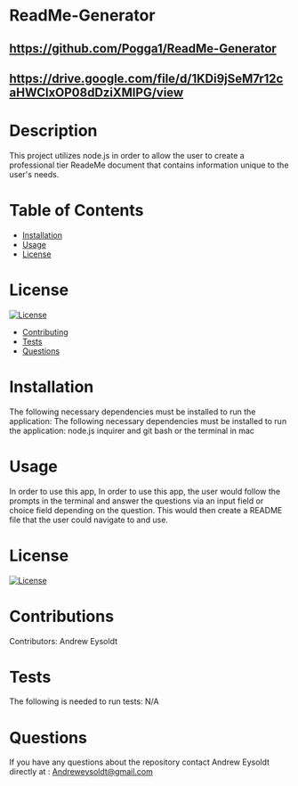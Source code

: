 # ReadMe-Generator
  ## https://github.com/Pogga1/ReadMe-Generator
  ## https://drive.google.com/file/d/1KDi9jSeM7r12caHWClxOP08dDziXMlPG/view
  # Description
  This project utilizes node.js in order to allow the user to create a professional tier ReadeMe document that contains information unique to the user's needs.

# Table of Contents
* [Installation](#installation)
* [Usage](#usage)
* [License](#license)
# License
[![License](https://img.shields.io/badge/License-MIT-yellow.svg)](https://opensource.org/licenses/MIT)
* [Contributing](#contributions)
* [Tests](#test)
* [Questions](#questions)
# Installation
The following necessary dependencies must be installed to run the application: 
The following necessary dependencies must be installed to run the application: node.js inquirer and git bash or the terminal in mac
# Usage
  In order to use this app, In order to use this app, the user would follow the prompts in the terminal and answer the questions via an input field or choice field depending on the question. This would then create a README file that the user could navigate to and use.
  # License
[![License](https://img.shields.io/badge/License-MIT-yellow.svg)](https://opensource.org/licenses/MIT)
  # Contributions
  Contributors: Andrew Eysoldt
  # Tests
  The following is needed to run tests: N/A
  # Questions
  If you have any questions about the repository contact Andrew Eysoldt directly at : Andreweysoldt@gmail.com



  
